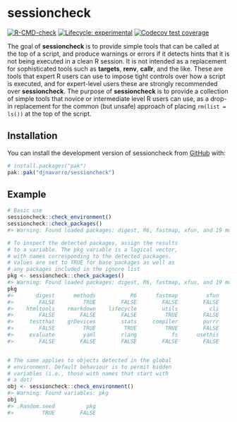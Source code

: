 
<!-- README.md is generated from README.Rmd. Please edit that file -->

# sessioncheck

<!-- badges: start -->

[![R-CMD-check](https://github.com/djnavarro/sessioncheck/actions/workflows/R-CMD-check.yaml/badge.svg)](https://github.com/djnavarro/sessioncheck/actions/workflows/R-CMD-check.yaml)
[![Lifecycle:
experimental](https://img.shields.io/badge/lifecycle-experimental-orange.svg)](https://lifecycle.r-lib.org/articles/stages.html#experimental)
[![Codecov test
coverage](https://codecov.io/gh/djnavarro/sessioncheck/graph/badge.svg)](https://app.codecov.io/gh/djnavarro/sessioncheck)
<!-- badges: end -->

The goal of **sessioncheck** is to provide simple tools that can be
called at the top of a script, and produce warnings or errors if it
detects hints that it is not being executed in a clean R session. It is
not intended as a replacement for sophisticated tools such as
**targets**, **renv**, **callr**, and the like. These are tools that
expert R users can use to impose tight controls over how a script is
executed, and for expert-level users these are strongly recommended over
**sessioncheck**. The purpose of **sessioncheck** is to provide a
collection of simple tools that novice or intermediate level R users can
use, as a drop-in replacement for the common (but unsafe) approach of
placing `rm(list = ls())` at the top of the script.

## Installation

You can install the development version of sessioncheck from
[GitHub](https://github.com/) with:

``` r
# install.packages("pak")
pak::pak("djnavarro/sessioncheck")
```

## Example

``` r
# Basic use
sessioncheck::check_environment()
sessioncheck::check_packages()
#> Warning: Found loaded packages: digest, R6, fastmap, xfun, and 19 more

# To inspect the detected packages, assign the results
# to a variable. The pkg variable is a logical vector,
# with names corresponding to the detected packages. 
# Values are set to TRUE for base packages as well as 
# any packages included in the ignore list
pkg <- sessioncheck::check_packages()
#> Warning: Found loaded packages: digest, R6, fastmap, xfun, and 19 more
pkg
#>       digest      methods           R6      fastmap         xfun     magrittr         glue sessioncheck        knitr 
#>        FALSE         TRUE        FALSE        FALSE        FALSE        FALSE        FALSE         TRUE        FALSE 
#>    htmltools    rmarkdown    lifecycle        utils          cli          pak        vctrs      pkgdown     graphics 
#>        FALSE        FALSE        FALSE         TRUE        FALSE        FALSE        FALSE        FALSE         TRUE 
#>     testthat    grDevices        stats     compiler        purrr         base        tools         etal         brio 
#>        FALSE         TRUE         TRUE         TRUE        FALSE         TRUE         TRUE        FALSE        FALSE 
#>     evaluate         yaml        rlang           fs      usethis     datasets 
#>        FALSE        FALSE        FALSE        FALSE        FALSE         TRUE


# The same applies to objects detected in the global
# environment. Default behaviour is to permit hidden
# variables (i.e., those with names that start with 
# a dot)
obj <- sessioncheck::check_environment()
#> Warning: Found variables: pkg
obj
#> .Random.seed          pkg 
#>         TRUE        FALSE
```

